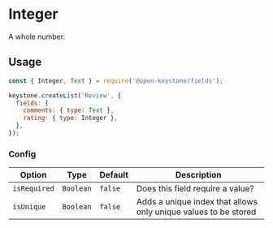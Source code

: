 <!--[meta]
section: api
subSection: field-types
title: Integer
[meta]-->

# Integer

A whole number.

## Usage

```js
const { Integer, Text } = require('@open-keystone/fields');

keystone.createList('Review', {
  fields: {
    comments: { type: Text },
    rating: { type: Integer },
  },
});
```

### Config

| Option       | Type      | Default | Description                                                     |
| ------------ | --------- | ------- | --------------------------------------------------------------- |
| `isRequired` | `Boolean` | `false` | Does this field require a value?                                |
| `isUnique`   | `Boolean` | `false` | Adds a unique index that allows only unique values to be stored |
